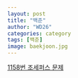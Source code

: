 ```yaml
---
layout: post
title: "백준"
author: "WD26"
categories: category
tags: [백준]
image: baekjoon.jpg
---
```


[1158번 조세퍼스 문제](https://wd26.github.io/posts/%EB%B0%B1%EC%A4%80-1158%EB%B2%88-%EC%A1%B0%EC%84%B8%ED%8D%BC%EC%8A%A4-%EB%AC%B8%EC%A0%9C.html)  

